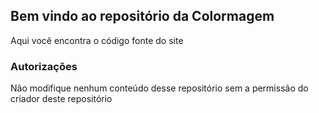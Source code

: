## Bem vindo ao repositório da Colormagem

Aqui você encontra o código fonte do site

### Autorizações

Não modifique nenhum conteúdo desse repositório sem a permissão do criador deste repositório

